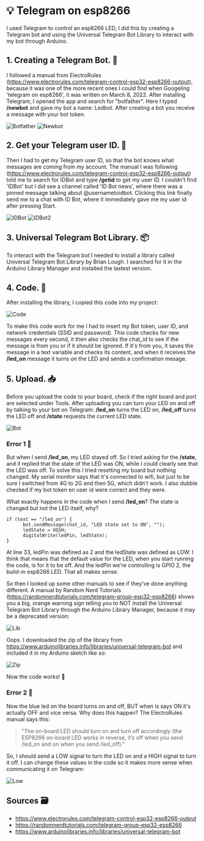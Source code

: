 # :bulb: Telegram on esp8266
I used Telegram to control an esp8266 LED, I did this by creating a Telegram bot and using the Universal Telegram Bot Library to interact with my bot through Arduino.

## 1. Creating a Telegram Bot. :robot:
I followed a manual from ElectroRules (https://www.electrorules.com/telegram-control-esp32-esp8266-output), because it was one of the more recent ones I could find when Googeling 'telegram on esp8266', it was written on March 8, 2022.
After installing Telegram, I opened the app and search for "botfather". Here I typed **/newbot** and gave my bot a name: Ledbot. After creating a bot you receive a message with your bot token.

![Botfather](images/botfather.png)
![Newbot](images/newbot.png)

## 2. Get your Telegram user ID. :raising_hand:
Then I had to get my Telegram user ID, so that the bot knows what messages are coming from my account. The manual I was following (https://www.electrorules.com/telegram-control-esp32-esp8266-output) told me to search for IDBot and type **/getid** to get my user ID. I couldn't find 'IDBot' but I did see a channel called 'ID Bot news', where there was a pinned message talking about @usernametoidbot. Clicking this link finally send me to a chat with ID Bot, where it immediately gave me my user id after pressing Start.

![IDBot](images/idbot.png)
![IDBot2](images/idbot2.ng)

## 3. Universal Telegram Bot Library. :package:
To interact with the Telegram bot I needed to install a library called Universal Telegram Bot Library by Brian Lough. 
I searched for it in the Arduino Library Manager and installed the lastest version.

## 4. Code. :crystal_ball:
After installing the library, I copied this code into my project:

![Code](images/code.png)

To make this code work for me I had to insert my Bot token, user ID, and network credentials (SSID and password). This code checks for new messages every second, it then also checks the chat_id to see if the message is from you or if it should be ignored. If it's from you, it saves the message in a text variable and checks its content, and when it receives the **/led_on** message it turns on the LED and sends a confirmation mesage.

## 5. Upload. :inbox_tray:
Before you upload the code to your board, check if the right board and port are selected under Tools. After uploading you can turn your LED on and off by talking to your bot on Telegram: **/led_on** turns the LED on, **/led_off** turns the LED off and **/state** requests the current LED state.

![Bot](images/bot.png)

### Error 1 :triangular_flag_on_post:
But when I send **/led_on**, my LED stayed off. So I tried asking for the **/state**, and it replied that the state of the LED was ON, while I could clearly see that the LED was off. 
To solve this I tried resetting my board but nothing changed. My serial monitor says that it's connected to wifi, but just to be sure I switched from 4G to 2G and then 5G, which didn't work. I also dubble checked if my bot token en user id were correct and they were.

What exactly happens in the code when I send **/led_on**? The state is changed but not the LED itself, why? 

```
if (text == "/led_on") {
      bot.sendMessage(chat_id, "LED state set to ON", "");
      ledState = HIGH;
      digitalWrite(ledPin, ledState);
}
```

At line 33, ledPin was defined as 2 and the ledState was defined as LOW. I think that means that the default value for the LED, when you start running the code, is for it to be off. And the ledPin we're controlling is GPIO 2, the build-in esp8266 LED. That all makes sense.

So then I looked up some other manuals to see if they've done anything different. A manual by Random Nerd Tutorials (https://randomnerdtutorials.com/telegram-group-esp32-esp8266) shows you a big, orange warning sign telling you to NOT install the Universal Telegram Bot Library through the Arduino Library Manager, because it may be a deprecated version:

![Lib](images/lib.png)

Oops. I downloaded the zip of the library from https://www.arduinolibraries.info/libraries/universal-telegram-bot and included it in my Arduino sketch like so:

![Zip](images/zip.png)

Now the code works! :tada:

### Error 2 :triangular_flag_on_post:
Now the blue led on the board turns on and off, BUT when is says ON it's actually OFF and vice versa. Why does this happen?
The ElectroRules manual says this:
> "The on-board LED should turn on and turn off accordingly (the ESP8266 on-board LED works in reverse, it’s off when you send /led_on and on when you send /led_off)."

So, I should send a LOW signal to turn the LED on and a HIGH signal to turn it off. I can change these values in the code so it makes more sense when communicating it on Telegram:

![Low](images/low.png) 

## Sources :card_file_box:
- https://www.electrorules.com/telegram-control-esp32-esp8266-output
- https://randomnerdtutorials.com/telegram-group-esp32-esp8266
- https://www.arduinolibraries.info/libraries/universal-telegram-bot
